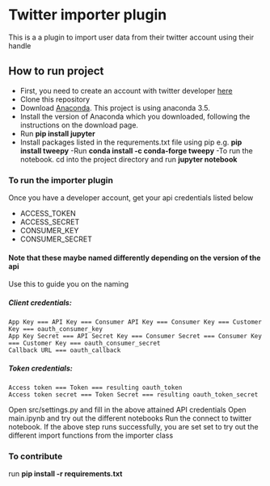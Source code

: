 # Twitter importer plugin

This is a a plugin to import user data from their twitter account using their handle

## How to run project

- First, you need to create an account with twitter developer [here](https://developer.twitter.com/en/docs/twitter-api/getting-started/getting-access-to-the-twitter-api)
- Clone this repository
- Download [Anaconda](https://www.continuum.io/downloads). This project is using anaconda 3.5.
- Install the version of Anaconda which you downloaded, following the instructions on the download page.
- Run **pip install jupyter**
- Install packages listed in the requrements.txt file using pip e.g. **pip install tweepy**
-Run **conda install -c conda-forge tweepy**
  -To run the notebook. cd into the project directory and run **jupyter notebook**

### To run the importer plugin

Once you have a developer account, get your api credentials listed below

- ACCESS_TOKEN
- ACCESS_SECRET
- CONSUMER_KEY
- CONSUMER_SECRET

#### Note that these maybe named differently depending on the version of the api

Use this to guide you on the naming

##### Client credentials:

    App Key === API Key === Consumer API Key === Consumer Key === Customer Key === oauth_consumer_key
    App Key Secret === API Secret Key === Consumer Secret === Consumer Key === Customer Key === oauth_consumer_secret
    Callback URL === oauth_callback

##### Token credentials:

    Access token === Token === resulting oauth_token
    Access token secret === Token Secret === resulting oauth_token_secret

Open src/settings.py and fill in the above attained API credentials
Open main.ipynb and try out the different notebooks
Run the connect to twitter notebook.
If the above step runs successfully, you are set set to try out the different import functions from the importer class

### To contribute

run **pip install -r requirements.txt**
